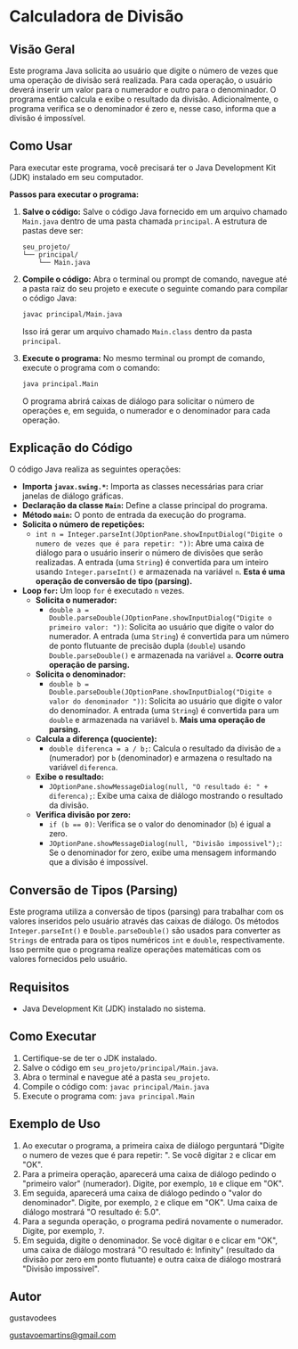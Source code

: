 # Calculadora de Divisão

## Visão Geral

Este programa Java solicita ao usuário que digite o número de vezes que uma operação de divisão será realizada. Para cada operação, o usuário deverá inserir um valor para o numerador e outro para o denominador. O programa então calcula e exibe o resultado da divisão. Adicionalmente, o programa verifica se o denominador é zero e, nesse caso, informa que a divisão é impossível.

## Como Usar

Para executar este programa, você precisará ter o Java Development Kit (JDK) instalado em seu computador.

**Passos para executar o programa:**

1.  **Salve o código:** Salve o código Java fornecido em um arquivo chamado `Main.java` dentro de uma pasta chamada `principal`. A estrutura de pastas deve ser:
    ```
    seu_projeto/
    └── principal/
        └── Main.java
    ```

2.  **Compile o código:** Abra o terminal ou prompt de comando, navegue até a pasta raiz do seu projeto e execute o seguinte comando para compilar o código Java:
    ```bash
    javac principal/Main.java
    ```
    Isso irá gerar um arquivo chamado `Main.class` dentro da pasta `principal`.

3.  **Execute o programa:** No mesmo terminal ou prompt de comando, execute o programa com o comando:
    ```bash
    java principal.Main
    ```
    O programa abrirá caixas de diálogo para solicitar o número de operações e, em seguida, o numerador e o denominador para cada operação.

## Explicação do Código

O código Java realiza as seguintes operações:

* **Importa `javax.swing.*`:** Importa as classes necessárias para criar janelas de diálogo gráficas.
* **Declaração da classe `Main`:** Define a classe principal do programa.
* **Método `main`:** O ponto de entrada da execução do programa.
* **Solicita o número de repetições:**
    * `int n = Integer.parseInt(JOptionPane.showInputDialog("Digite o numero de vezes que é para repetir: "))`: Abre uma caixa de diálogo para o usuário inserir o número de divisões que serão realizadas. A entrada (uma `String`) é convertida para um inteiro usando `Integer.parseInt()` e armazenada na variável `n`. **Esta é uma operação de conversão de tipo (parsing).**
* **Loop `for`:** Um loop `for` é executado `n` vezes.
    * **Solicita o numerador:**
        * `double a = Double.parseDouble(JOptionPane.showInputDialog("Digite o primeiro valor: "))`: Solicita ao usuário que digite o valor do numerador. A entrada (uma `String`) é convertida para um número de ponto flutuante de precisão dupla (`double`) usando `Double.parseDouble()` e armazenada na variável `a`. **Ocorre outra operação de parsing.**
    * **Solicita o denominador:**
        * `double b = Double.parseDouble(JOptionPane.showInputDialog("Digite o valor do denominador "))`: Solicita ao usuário que digite o valor do denominador. A entrada (uma `String`) é convertida para um `double` e armazenada na variável `b`. **Mais uma operação de parsing.**
    * **Calcula a diferença (quociente):**
        * `double diferenca = a / b;`: Calcula o resultado da divisão de `a` (numerador) por `b` (denominador) e armazena o resultado na variável `diferenca`.
    * **Exibe o resultado:**
        * `JOptionPane.showMessageDialog(null, "O resultado é: " + diferenca);`: Exibe uma caixa de diálogo mostrando o resultado da divisão.
    * **Verifica divisão por zero:**
        * `if (b == 0)`: Verifica se o valor do denominador (`b`) é igual a zero.
        * `JOptionPane.showMessageDialog(null, "Divisão impossivel");`: Se o denominador for zero, exibe uma mensagem informando que a divisão é impossível.

## Conversão de Tipos (Parsing)

Este programa utiliza a conversão de tipos (parsing) para trabalhar com os valores inseridos pelo usuário através das caixas de diálogo. Os métodos `Integer.parseInt()` e `Double.parseDouble()` são usados para converter as `Strings` de entrada para os tipos numéricos `int` e `double`, respectivamente. Isso permite que o programa realize operações matemáticas com os valores fornecidos pelo usuário.

## Requisitos

* Java Development Kit (JDK) instalado no sistema.

## Como Executar

1.  Certifique-se de ter o JDK instalado.
2.  Salve o código em `seu_projeto/principal/Main.java`.
3.  Abra o terminal e navegue até a pasta `seu_projeto`.
4.  Compile o código com: `javac principal/Main.java`
5.  Execute o programa com: `java principal.Main`

## Exemplo de Uso

1.  Ao executar o programa, a primeira caixa de diálogo perguntará "Digite o numero de vezes que é para repetir: ". Se você digitar `2` e clicar em "OK".
2.  Para a primeira operação, aparecerá uma caixa de diálogo pedindo o "primeiro valor" (numerador). Digite, por exemplo, `10` e clique em "OK".
3.  Em seguida, aparecerá uma caixa de diálogo pedindo o "valor do denominador". Digite, por exemplo, `2` e clique em "OK". Uma caixa de diálogo mostrará "O resultado é: 5.0".
4.  Para a segunda operação, o programa pedirá novamente o numerador. Digite, por exemplo, `7`.
5.  Em seguida, digite o denominador. Se você digitar `0` e clicar em "OK", uma caixa de diálogo mostrará "O resultado é: Infinity" (resultado da divisão por zero em ponto flutuante) e outra caixa de diálogo mostrará "Divisão impossivel".

## Autor

gustavodees

gustavoemartins@gmail.com
